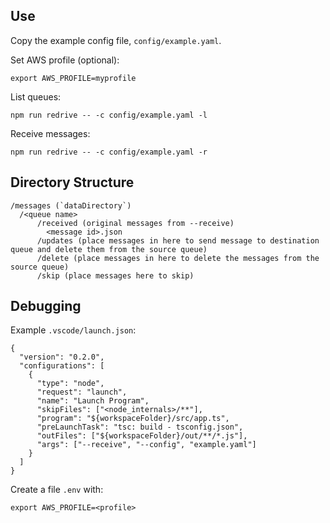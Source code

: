 ## Use

Copy the example config file, `config/example.yaml`.

Set AWS profile (optional):

`export AWS_PROFILE=myprofile`

List queues:

`npm run redrive -- -c config/example.yaml -l`

Receive messages:

`npm run redrive -- -c config/example.yaml -r`

## Directory Structure

```
/messages (`dataDirectory`)
  /<queue name>
      /received (original messages from --receive)
        <message id>.json
      /updates (place messages in here to send message to destination queue and delete them from the source queue)
      /delete (place messages in here to delete the messages from the source queue)
      /skip (place messages here to skip)
```

## Debugging

Example `.vscode/launch.json`:

```
{
  "version": "0.2.0",
  "configurations": [
    {
      "type": "node",
      "request": "launch",
      "name": "Launch Program",
      "skipFiles": ["<node_internals>/**"],
      "program": "${workspaceFolder}/src/app.ts",
      "preLaunchTask": "tsc: build - tsconfig.json",
      "outFiles": ["${workspaceFolder}/out/**/*.js"],
      "args": ["--receive", "--config", "example.yaml"]
    }
  ]
}
```

Create a file `.env` with:

```
export AWS_PROFILE=<profile>
```
